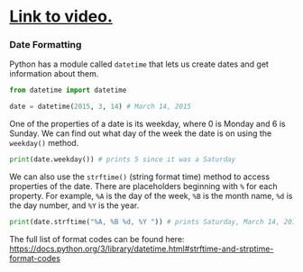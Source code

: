 # [Link to video.](https://www.youtube.com/watch?v=eSgDFHLoe0c&list=PLVD25niNi0BkyCc47RgZHKnmIh6nsupN7)

### Date Formatting

Python has a module called `datetime` that lets us create dates and get information about them.

```python
from datetime import datetime

date = datetime(2015, 3, 14) # March 14, 2015
```

One of the properties of a date is its weekday, where 0 is Monday and 6 is Sunday. We can find out what day of the week the date is on using the `weekday()` method.

```python
print(date.weekday()) # prints 5 since it was a Saturday
```

We can also use the `strftime()` (string format time) method to access properties of the date. There are placeholders beginning with `%` for each property. For example, `%A` is the day of the week, `%B` is the month name, `%d` is the day number, and `%Y` is the year.

```python
print(date.strftime("%A, %B %d, %Y ")) # prints Saturday, March 14, 2015
```

The full list of format codes can be found here: https://docs.python.org/3/library/datetime.html#strftime-and-strptime-format-codes
